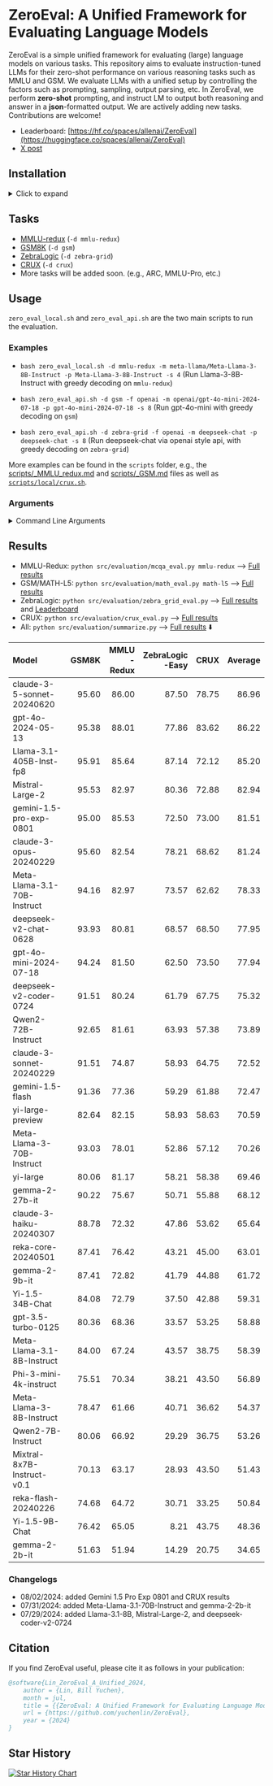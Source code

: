 # ZeroEval: A Unified Framework for Evaluating Language Models

ZeroEval is a simple unified framework for evaluating (large) language models on various tasks.
This repository aims to evaluate instruction-tuned LLMs for their zero-shot performance on various reasoning tasks such as MMLU and GSM. We evaluate LLMs with a unified setup by controlling the factors such as prompting, sampling, output parsing, etc. In ZeroEval, we perform **zero-shot** prompting, and instruct LM to output both reasoning and answer in a **json**-formatted output. We are actively adding new tasks. Contributions are welcome! 

- Leaderboard: [https://hf.co/spaces/allenai/ZeroEval](https://huggingface.co/spaces/allenai/ZeroEval)
- [X post](https://x.com/billyuchenlin/status/1814037110577578377)



## Installation 

<details>
  <summary> Click to expand </summary>

```bash
conda create -n zeroeval python=3.10
conda activate zeroeval
# pip install vllm -U # pip install -e vllm 
pip install vllm -U
pip install -r requirements.txt
# export HF_HOME=/path/to/your/custom/cache_dir/ 
```

</details>


## Tasks 

- [MMLU-redux](https://arxiv.org/abs/2406.04127) (`-d mmlu-redux`)
- [GSM8K](https://openai.com/index/solving-math-word-problems/) (`-d gsm`)
- [ZebraLogic](https://huggingface.co/blog/yuchenlin/zebra-logic) (`-d zebra-grid`)
- [CRUX](https://crux-eval.github.io/) (`-d crux`)
- More tasks will be added soon. (e.g., ARC, MMLU-Pro, etc.)
<!-- - AlpacaEval (`-d alpaca-eval`) -->

## Usage

`zero_eval_local.sh` and `zero_eval_api.sh` are the two main scripts to run the evaluation.

### Examples

- `bash zero_eval_local.sh -d mmlu-redux -m meta-llama/Meta-Llama-3-8B-Instruct -p Meta-Llama-3-8B-Instruct -s 4` (Run Llama-3-8B-Instruct with greedy decoding on `mmlu-redux`)

- `bash zero_eval_api.sh -d gsm -f openai -m openai/gpt-4o-mini-2024-07-18 -p gpt-4o-mini-2024-07-18 -s 8` (Run gpt-4o-mini with greedy decoding on `gsm`)

- `bash zero_eval_api.sh -d zebra-grid -f openai -m deepseek-chat -p deepseek-chat -s 8` (Run deepseek-chat via openai style api, with greedy decoding on `zebra-grid`)


More examples can be found in the `scripts` folder, e.g., the [scripts/_MMLU_redux.md](scripts/_MMLU_redux.md) and [scripts/_GSM.md](scripts/_GSM.md) files as well as [`scripts/local/crux.sh`](ZeroEval/scripts/local/crux.sh).

### Arguments  
 

<details>
<summary>Command Line Arguments</summary>

| Arguments | Description | Default |
|-----|-------------|---------|
| `-d` | DATA_NAME: `mmlu-redux`, `gsm`, `math-l5`, `zebra-grid`, `alpaca_eval`, ... (see [src/task_configs.py](src/task_configs.py)) | |
| `-m` | model_name | |
| `-p` | model_pretty_name | |
| `-s` | number of shards (When `-s 1` we'll use all your GPUs for loading the model and running the inference; When `-s K`, we'll use K GPUs and divide the data into K shards for each GPU to run the inference on a single shard, and merge the results at the end.) | 1 |
| `-f` | engine (`vllm` by default for `zero_eval_local.sh`, can be changed to `hf`; For `zero_eval_api.sh`, we can use `openai`, `anthropic`, ...) | `vllm`/`openai` for `zero_eval_local/api.sh` |
| `-r` | run_name (the results will be saved in a sub folder with the `run_name` when it is specified) | "default" |
| `-t` | temperature | 0 (greedy decoding) |
| `-o` | top_p for nucleus sampling | 1.0 |
| `-e` | repetition penalty | 1.0 |
| `-b` | batch size | 4 |

</details>

## Results 

- MMLU-Redux: `python src/evaluation/mcqa_eval.py mmlu-redux` --> [Full results](result_dirs/mmlu-redux.summary.md)
- GSM/MATH-L5: `python src/evaluation/math_eval.py math-l5` --> [Full results](result_dirs/gsm.summary.md)
- ZebraLogic: `python src/evaluation/zebra_grid_eval.py` --> [Full results](result_dirs/zebra-grid.summary.md)
  and [Leaderboard](https://huggingface.co/spaces/allenai/ZebraLogic)
- CRUX: `python src/evaluation/crux_eval.py` --> [Full results](result_dirs/crux.summary.md)
- All: `python src/evaluation/summarize.py` --> [Full results](result_dirs/summary.md) ⬇️

| Model                       |   GSM8K |   MMLU<br/>-Redux |   ZebraLogic<br/>-Easy |   CRUX |   Average |
|:----------------------------|--------:|------------------:|-----------------------:|-------:|----------:|
| claude-3-5-sonnet-20240620  |   95.60 |             86.00 |                  87.50 |  78.75 |     86.96 |
| gpt-4o-2024-05-13           |   95.38 |             88.01 |                  77.86 |  83.62 |     86.22 |
| Llama-3.1-405B-Inst-fp8     |   95.91 |             85.64 |                  87.14 |  72.12 |     85.20 |
| Mistral-Large-2             |   95.53 |             82.97 |                  80.36 |  72.88 |     82.94 |
| gemini-1.5-pro-exp-0801     |   95.00 |             85.53 |                  72.50 |  73.00 |     81.51 |
| claude-3-opus-20240229      |   95.60 |             82.54 |                  78.21 |  68.62 |     81.24 |
| Meta-Llama-3.1-70B-Instruct |   94.16 |             82.97 |                  73.57 |  62.62 |     78.33 |
| deepseek-v2-chat-0628       |   93.93 |             80.81 |                  68.57 |  68.50 |     77.95 |
| gpt-4o-mini-2024-07-18      |   94.24 |             81.50 |                  62.50 |  73.50 |     77.94 |
| deepseek-v2-coder-0724      |   91.51 |             80.24 |                  61.79 |  67.75 |     75.32 |
| Qwen2-72B-Instruct          |   92.65 |             81.61 |                  63.93 |  57.38 |     73.89 |
| claude-3-sonnet-20240229    |   91.51 |             74.87 |                  58.93 |  64.75 |     72.52 |
| gemini-1.5-flash            |   91.36 |             77.36 |                  59.29 |  61.88 |     72.47 |
| yi-large-preview            |   82.64 |             82.15 |                  58.93 |  58.63 |     70.59 |
| Meta-Llama-3-70B-Instruct   |   93.03 |             78.01 |                  52.86 |  57.12 |     70.26 |
| yi-large                    |   80.06 |             81.17 |                  58.21 |  58.38 |     69.46 |
| gemma-2-27b-it              |   90.22 |             75.67 |                  50.71 |  55.88 |     68.12 |
| claude-3-haiku-20240307     |   88.78 |             72.32 |                  47.86 |  53.62 |     65.64 |
| reka-core-20240501          |   87.41 |             76.42 |                  43.21 |  45.00 |     63.01 |
| gemma-2-9b-it               |   87.41 |             72.82 |                  41.79 |  44.88 |     61.72 |
| Yi-1.5-34B-Chat             |   84.08 |             72.79 |                  37.50 |  42.88 |     59.31 |
| gpt-3.5-turbo-0125          |   80.36 |             68.36 |                  33.57 |  53.25 |     58.88 |
| Meta-Llama-3.1-8B-Instruct  |   84.00 |             67.24 |                  43.57 |  38.75 |     58.39 |
| Phi-3-mini-4k-instruct      |   75.51 |             70.34 |                  38.21 |  43.50 |     56.89 |
| Meta-Llama-3-8B-Instruct    |   78.47 |             61.66 |                  40.71 |  36.62 |     54.37 |
| Qwen2-7B-Instruct           |   80.06 |             66.92 |                  29.29 |  36.75 |     53.26 |
| Mixtral-8x7B-Instruct-v0.1  |   70.13 |             63.17 |                  28.93 |  43.50 |     51.43 |
| reka-flash-20240226         |   74.68 |             64.72 |                  30.71 |  33.25 |     50.84 |
| Yi-1.5-9B-Chat              |   76.42 |             65.05 |                   8.21 |  43.75 |     48.36 |
| gemma-2-2b-it               |   51.63 |             51.94 |                  14.29 |  20.75 |     34.65 |

### Changelogs 

- 08/02/2024: added Gemini 1.5 Pro Exp 0801 and CRUX results 
- 07/31/2024: added Meta-Llama-3.1-70B-Instruct and gemma-2-2b-it 
- 07/29/2024: added Llama-3.1-8B, Mistral-Large-2, and deepseek-coder-v2-0724 

## Citation
If you find ZeroEval useful, please cite it as follows in your publication:

```bibtex
@software{Lin_ZeroEval_A_Unified_2024,
    author = {Lin, Bill Yuchen},
    month = jul,
    title = {{ZeroEval: A Unified Framework for Evaluating Language Models}},
    url = {https://github.com/yuchenlin/ZeroEval},
    year = {2024}
}
```

## Star History

[![Star History Chart](https://api.star-history.com/svg?repos=yuchenlin/ZeroEval&type=Date)](https://star-history.com/#yuchenlin/ZeroEval&Date)
